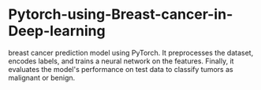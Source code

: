 # Pytorch-using-Breast-cancer-in-Deep-learning
 breast cancer prediction model using PyTorch. It preprocesses the dataset, encodes labels, and trains a neural network on the features. Finally, it evaluates the model's performance on test data to classify tumors as malignant or benign. 
